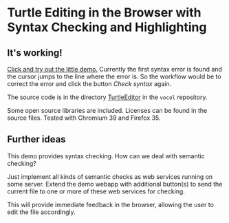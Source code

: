 # Turtle Editing in the Browser with Syntax Checking and Highlighting

## It's working!

[Click and try out the little demo.](https://rawgit.com/mobivoc/vocol/master/TurtleEditor/turtle-editor.html)
Currently the first syntax error is found and the cursor jumps to the
line where the error is. So the workflow would be to correct the error
and click the button *Check syntax* again.

The source code is in the directory
[TurtleEditor](https://github.com/mobivoc/vocol/tree/master/TurtleEditor)
in the `vocol` repository.

Some open source libraries are included. Licenses can be found in the
source files. Tested with Chromium 39 and Firefox 35.

## Further ideas

This demo provides syntax checking. How can we deal with semantic checking?

Just implement all kinds of semantic checks as web services running on
some server. Extend the demo webapp with additional button(s) to send
the current file to one or more of these web services for checking.

This will provide immediate feedback in the browser,
allowing the user to edit the file accordingly.
